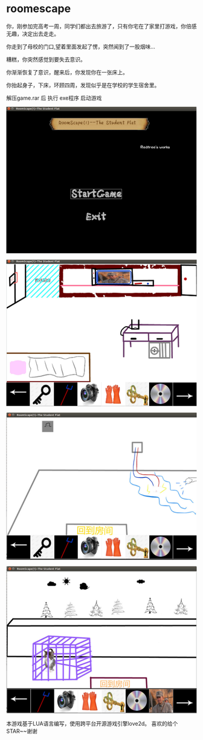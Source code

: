 # roomescape

你，刚参加完高考一周，同学们都出去旅游了，只有你宅在了家里打游戏，你倍感无趣，决定出去走走。

你走到了母校的门口,望着里面发起了愣，突然闻到了一股烟味...

糟糕，你突然感觉到要失去意识。

你渐渐恢复了意识，醒来后，你发现你在一张床上。

你抬起身子，下床，环顾四周，发现似乎是在学校的学生宿舍里。

解压game.rar 后 执行 exe程序 启动游戏

![](233.png)

![](show1.png)

![](show2.png)

![](show3.png)

本游戏基于LUA语言编写，使用跨平台开源游戏引擎love2d。 喜欢的给个STAR~~谢谢




